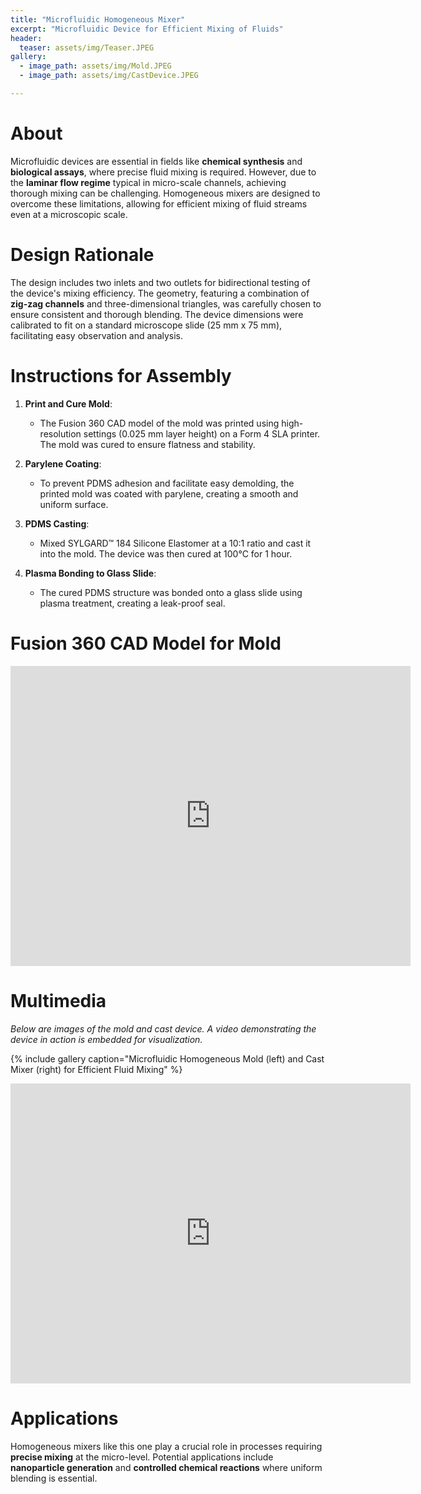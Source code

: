 ```yaml
---
title: "Microfluidic Homogeneous Mixer"
excerpt: "Microfluidic Device for Efficient Mixing of Fluids"
header:
  teaser: assets/img/Teaser.JPEG
gallery:
  - image_path: assets/img/Mold.JPEG
  - image_path: assets/img/CastDevice.JPEG

---
```


# About

Microfluidic devices are essential in fields like **chemical synthesis** and **biological assays**, where precise fluid mixing is required. However, due to the **laminar flow regime** typical in micro-scale channels, achieving thorough mixing can be challenging. Homogeneous mixers are designed to overcome these limitations, allowing for efficient mixing of fluid streams even at a microscopic scale.

# Design Rationale

The design includes two inlets and two outlets for bidirectional testing of the device's mixing efficiency. The geometry, featuring a combination of **zig-zag channels** and three-dimensional triangles, was carefully chosen to ensure consistent and thorough blending. The device dimensions were calibrated to fit on a standard microscope slide (25 mm x 75 mm), facilitating easy observation and analysis.

# Instructions for Assembly

1. **Print and Cure Mold**: 
   - The Fusion 360 CAD model of the mold was printed using high-resolution settings (0.025 mm layer height) on a Form 4 SLA printer. The mold was cured to ensure flatness and stability.
   
2. **Parylene Coating**: 
   - To prevent PDMS adhesion and facilitate easy demolding, the printed mold was coated with parylene, creating a smooth and uniform surface.
   
3. **PDMS Casting**: 
   - Mixed SYLGARD™ 184 Silicone Elastomer at a 10:1 ratio and cast it into the mold. The device was then cured at 100°C for 1 hour.

4. **Plasma Bonding to Glass Slide**: 
   - The cured PDMS structure was bonded onto a glass slide using plasma treatment, creating a leak-proof seal.

# Fusion 360 CAD Model for Mold

<iframe src="https://vanderbilt643.autodesk360.com/shares/public/SH286ddQT78850c0d8a4d7abc605adadd798?mode=embed" width="640" height="480" allowfullscreen="true" webkitallowfullscreen="true" mozallowfullscreen="true"  frameborder="0"></iframe>

# Multimedia
*Below are images of the mold and cast device. A video demonstrating the device in action is embedded for visualization.*

{% include gallery caption="Microfluidic Homogeneous Mold (left) and Cast Mixer (right) for Efficient Fluid Mixing" %}

<iframe width="640" height="480" src="https://www.youtube.com/embed/w9IzuEYp7R0" frameborder="0" allow="accelerometer; autoplay; encrypted-media; gyroscope; picture-in-picture" allowfullscreen></iframe>


# Applications

Homogeneous mixers like this one play a crucial role in processes requiring **precise mixing** at the micro-level. Potential applications include **nanoparticle generation** and **controlled chemical reactions** where uniform blending is essential.


